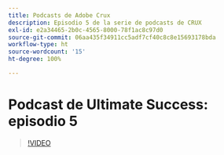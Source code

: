 ```yaml
---
title: Podcasts de Adobe Crux
description: Episodio 5 de la serie de podcasts de CRUX
exl-id: e2a34465-2b0c-4565-8000-78f1ac8c97d0
source-git-commit: 06aa435f34911cc5adf7cf40c8c8e15693178bda
workflow-type: ht
source-wordcount: '15'
ht-degree: 100%

---
```


# Podcast de Ultimate Success: episodio 5

>[!VIDEO](https://video.tv.adobe.com/v/3428867?quality=12learn=on)
